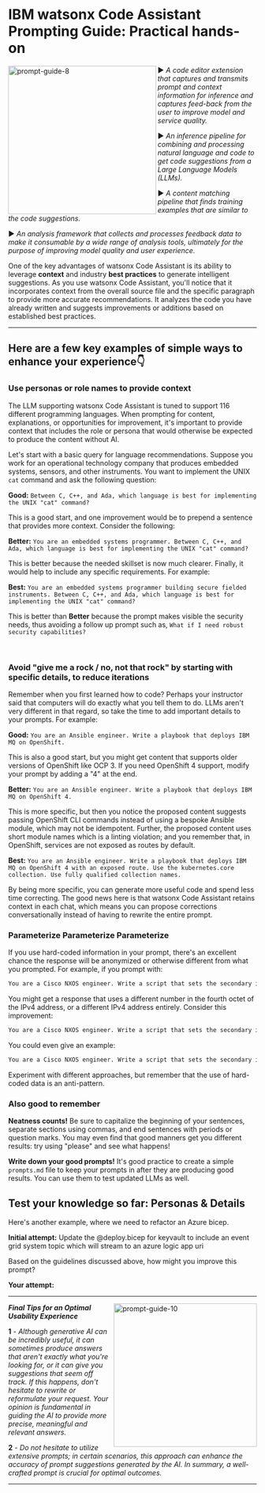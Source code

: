 # IBM watsonx Code Assistant Prompting Guide: Practical hands-on

<img src="https://github.com/user-attachments/assets/d44d99e9-8d0b-42f8-a0af-639145e79839" width="300" align="left" alt="prompt-guide-8">
  
▶️ _A code editor extension that captures and transmits prompt and context information for inference and captures feed-back from the user to improve model and service quality._

▶️ _An inference pipeline for combining and processing natural language and code to get code suggestions from a Large Language Models (LLMs)._

▶️ _A content matching pipeline that finds training examples that are similar to the code suggestions._

▶️ _An analysis framework that collects and processes feedback data to make it consumable by a wide range of analysis tools, ultimately for the purpose of improving model quality and user experience._

One of the key advantages of watsonx Code Assistant is its ability to leverage **context** and industry **best practices** to generate intelligent suggestions. As you use watsonx Code Assistant, you'll notice that it incorporates context from the overall source file and the specific paragraph to provide more accurate recommendations. It analyzes the code you have already written and suggests improvements or additions based on established best practices.

---

## Here are a few key examples of simple ways to enhance your experience👇

### Use personas or role names to provide context

The LLM supporting watsonx Code Assistant is tuned to support 116 different programming languages. When prompting for content, explanations, or opportunities for improvement, it's important to provide context that includes the role or persona that would otherwise be expected to produce the content without AI. 

Let's start with a basic query for language recommendations. Suppose you work for an operational technology company that produces embedded systems, sensors, and other instruments. You want to implement the UNIX `cat` command and ask the following question:

**Good:** `Between C, C++, and Ada, which language is best for implementing the UNIX "cat" command?`

This is a good start, and one improvement would be to prepend a sentence that provides more context. Consider the following:

**Better:** `You are an embedded systems programmer. Between C, C++, and Ada, which language is best for implementing the UNIX "cat" command?`

This is better because the needed skillset is now much clearer. Finally, it would help to include any specific requirements. For example:

**Best:** `You are an embedded systems programmer building secure fielded instruments. Between C, C++, and Ada, which language is best for implementing the UNIX "cat" command?`

This is better than **Better** because the prompt makes visible the security needs, thus avoiding a follow up prompt such as, `What if I need robust security capabilities?`

<br>

### Avoid "give me a rock / no, not that rock" by starting with specific details, to reduce iterations

Remember when you first learned how to code? Perhaps your instructor said that computers will do exactly what you tell them to do. LLMs aren't very different in that regard, so take the time to add important details to your prompts. For example:

**Good:** `You are an Ansible engineer. Write a playbook that deploys IBM MQ on OpenShift.`

This is also a good start, but you might get content that supports older versions of OpenShift like OCP 3. If you need OpenShift 4 support, modify your prompt by adding a "4" at the end.

**Better:** `You are an Ansible engineer. Write a playbook that deploys IBM MQ on OpenShift 4.`

This is more specific, but then you notice the proposed content suggests passing OpenShift CLI commands instead of using a bespoke Ansible module, which may not be idempotent. Further, the proposed content uses short module names which is a linting violation; and you remember that, in OpenShift, services are not exposed as routes by default.

**Best:** `You are an Ansible engineer. Write a playbook that deploys IBM MQ on OpenShift 4 with an exposed route. Use the kubernetes.core collection. Use fully qualified collection names.`

By being more specific, you can generate more useful code and spend less time correcting. The good news here is that watsonx Code Assistant retains context in each chat, which means you can propose corrections conversationally instead of having to rewrite the entire prompt.

### Parameterize Parameterize Parameterize

If you use hard-coded information in your prompt, there's an excellent chance the response will be anonymized or otherwise different from what you prompted. For example, if you prompt with:

```bash
You are a Cisco NXOS engineer. Write a script that sets the secondary interface IPv4 address for Ethernet1/2 to 194.99.2.254/24.
```

You might get a response that uses a different number in the fourth octet of the IPv4 address, or a different IPv4 address entirely. Consider this improvement:

```bash
You are a Cisco NXOS engineer. Write a script that sets the secondary interface IPv4 address for a parameterized layer 1 interface name to a parameterized IPv4 address formatted as CIDR.
```

You could even give an example:

```bash
You are a Cisco NXOS engineer. Write a script that sets the secondary interface IPv4 address for a parameterized layer 1 interface name like "Ethernet1/2" to a parameterized IPv4 address formatted as CIDR like "192.168.1.200/24."
```

Experiment with different approaches, but remember that the use of hard-coded data is an anti-pattern.

### Also good to remember

**Neatness counts!** Be sure to capitalize the beginning of your sentences, separate sections using commas, and end sentences with periods or question marks. You may even find that good manners get you different results: try using "please" and see what happens!

**Write down your good prompts!** It's good practice to create a simple `prompts.md` file to keep your prompts in after they are producing good results. You can use them to test updated LLMs as well.

## Test your knowledge so far: Personas & Details

Here's another example, where we need to refactor an Azure bicep.

**Initial attempt:** Update the @deploy.bicep for keyvault to include an event grid system topic which will stream to an azure logic app uri

Based on the guidelines discussed above, how might you improve this prompt?

**Your attempt:**


---

<img src="https://github.com/user-attachments/assets/6ac1505e-ac0a-4cf8-bf8f-74cb78a4e9ca" width="290" align="right" alt="prompt-guide-10">

**_Final Tips for an Optimal Usability Experience_**

**1** - _Although generative AI can be incredibly useful, it can sometimes produce answers that aren't exactly what you're looking for, or it can give you suggestions that seem off track. If this happens, don't hesitate to rewrite or reformulate your request. Your opinion is fundamental in guiding the AI to provide more precise, meaningful and relevant answers._

**2** - _Do not hesitate to utilize extensive prompts; in certain scenarios, this approach can enhance the accuracy of prompt suggestions generated by the AI. In summary, a well-crafted prompt is crucial for optimal outcomes._

---
